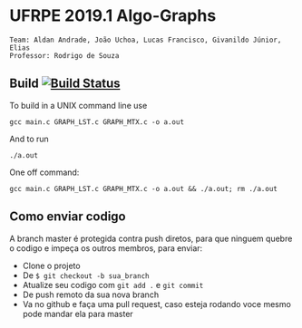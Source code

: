 # UFRPE 2019.1 Algo-Graphs

```
Team: Aldan Andrade, João Uchoa, Lucas Francisco, Givanildo Júnior, Elias
Professor: Rodrigo de Souza
```

## Build [![Build Status](https://travis-ci.org/JampaUchoa/GRAPH-ALG-BCC.svg?branch=master)](https://travis-ci.org/JampaUchoa/GRAPH-ALG-BCC)

To build in a UNIX command line use 
```
gcc main.c GRAPH_LST.c GRAPH_MTX.c -o a.out
```

And to run

```
./a.out    
```

One off command:

```
gcc main.c GRAPH_LST.c GRAPH_MTX.c -o a.out && ./a.out; rm ./a.out
```

## Como enviar codigo
A branch master é protegida contra push diretos, para que ninguem quebre o codigo e impeça os outros membros, para enviar:

* Clone o projeto
* De `$ git checkout -b sua_branch`
* Atualize seu codigo com `git add .` e `git commit`
* De push remoto da sua nova branch
* Va no github e faça uma pull request, caso esteja rodando voce mesmo pode mandar ela para master
